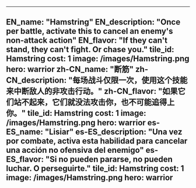 ---

EN_name: "Hamstring"
EN_description: "Once per battle, activate this to cancel an enemy's non-attack action"
EN_flavor: "If they can't stand, they can't fight. Or chase you."
tile_id: Hamstring
cost: 1
image: /images/Hamstring.png
hero: warrior
zh-CN_name: "断筋"
zh-CN_description: "每场战斗仅限一次，使用这个技能来中断敌人的非攻击行动。"
zh-CN_flavor: "如果它们站不起来，它们就没法攻击你，也不可能追得上你。"
tile_id: Hamstring
cost: 1
image: /images/Hamstring.png
hero: warrior
es-ES_name: "Lisiar"
es-ES_description: "Una vez por combate, activa esta habilidad para cancelar una acción no ofensiva del enemigo"
es-ES_flavor: "Si no pueden pararse, no pueden luchar. O perseguirte."
tile_id: Hamstring
cost: 1
image: /images/Hamstring.png
hero: warrior
---